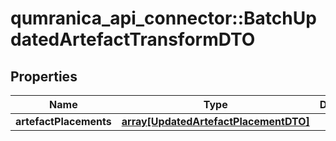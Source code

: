 # qumranica_api_connector::BatchUpdatedArtefactTransformDTO

## Properties
Name | Type | Description | Notes
------------ | ------------- | ------------- | -------------
**artefactPlacements** | [**array[UpdatedArtefactPlacementDTO]**](UpdatedArtefactPlacementDTO.md) |  | 


